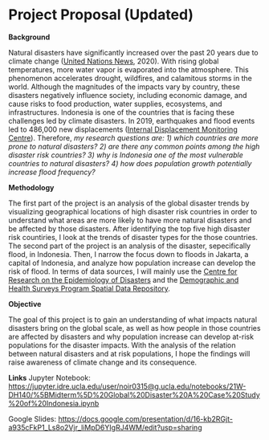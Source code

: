 # Project Proposal (Updated)

**Background**

Natural disasters have significantly increased over the past 20 years due to climate change ([United Nations News](https://news.un.org/en/story/2020/10/1075142), 2020). 
With rising global temperatures, more water vapor is evaporated into the atmosphere. 
This phenomenon accelerates drought, wildfires, and calamitous storms in the world. 
Although the magnitudes of the impacts vary by country, these disasters negatively influence society, including economic damage, and cause risks to food production, water supplies, ecosystems, and infrastructures. 
Indonesia is one of the countries that is facing these challenges led by climate disasters. 
In 2019, earthquakes and flood events led to 486,000 new displacements ([Internal Displacement Monitoring Centre](https://www.internal-displacement.org/countries/indonesia#:~:text=Disasters%20led%20to%20486%2C000%20new,and%20125%20flood%20events%20139%2C000.&text=In%20the%20first%20half%20of,as%20a%20result%20of%20disasters.)). 
Therefore, *my research questions are: 1) which countries are more prone to natural disasters? 2) are there any common points among the high disaster risk countries? 3) why is Indonesia one of the most vulnerable countries to natural disasters? 4) how does population growth potentially increase flood frequency?*

**Methodology**

The first part of the project is an analysis of the global disaster trends by visualizing geographical locations of high disaster risk countries in order to understand what areas are more likely to have more natural disasters and be affected by those disasters. 
After identifying the top five high disaster risk countiries, I look at the trends of disaster types for the those countries. 
The second part of the project is an analysis of the disaster, sepecifically flood, in Indonesia. 
Then, I narrow the focus down to floods in Jakarta, a capital of Indonesia, and analyze how population increase can develop the risk of flood. 
In terms of data sources, I will mainly use the [Centre for Research on the Epidemiology of Disasters](https://www.emdat.be/) and the [Demographic and Health Surveys Program Spatial Data Repository](http://spatialdata.dhsprogram.com/population-estimates/). 

**Objective**

The goal of this project is to gain an understanding of what impacts natural disasters bring on the global scale, as well as how people in those countries are affected by disasters and why population increase can develop at-risk populations for the disaster impacts. 
With the analysis of the relation between natural disasters and at risk populations, I hope the findings will raise awareness of climate change and its consequence.

**Links**
Jupyter Notebook: https://jupyter.idre.ucla.edu/user/noir0315@g.ucla.edu/notebooks/21W-DH140/%5BMidterm%5D%20Global%20Disaster%20A%20Case%20Study%20of%20Indonesia.ipynb

Google Slides: https://docs.google.com/presentation/d/16-kb2RGjt-a935cFkP1_Ls8o2Vjr_liMpD6YIgRJ4WM/edit?usp=sharing
